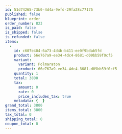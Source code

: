 ```yaml
---
id: 51d74265-73b0-4d4a-9efd-29fa28c77175
published: false
blueprint: order
order_number: 823
is_paid: false
is_shipped: false
is_refunded: false
items:
  -
    id: c607e404-6a73-4d4b-b411-ee0f9bdab5fd
    product: 66e767a9-ee34-4dc4-8681-d09bb59f0cf5
    variant:
      variant: Polmaraton
      product: 66e767a9-ee34-4dc4-8681-d09bb59f0cf5
    quantity: 1
    total: 3800
    tax:
      amount: 0
      rate: 0
      price_includes_tax: true
    metadata: {  }
grand_total: 3800
items_total: 3800
tax_total: 0
shipping_total: 0
coupon_total: 0
---
```

